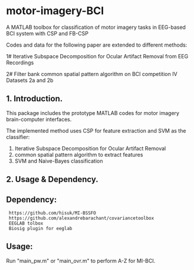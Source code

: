 # motor-imagery-BCI

A MATLAB toolbox for classification of motor imagery tasks in EEG-based BCI system with CSP and FB-CSP 

Codes and data for the following paper are extended to different methods:

 1# Iterative Subspace Decomposition for Ocular Artifact Removal from EEG Recordings

 2# Filter bank common spatial pattern algorithm on BCI competition IV Datasets 2a and 2b


## 1. Introduction.

This package includes the prototype MATLAB codes for motor imagery brain-computer interfaces.

The implemented method uses CSP for feature extraction and SVM as the classifier: 

  1. Iterative Subspace Decomposition for Ocular Artifact Removal 
  2. common spatial pattern algorithm to extract features      
  3. SVM and Naive-Bayes classification   


## 2. Usage & Dependency.

## Dependency:
     https://github.com/hisuk/MI-BSSFO     
     https://github.com/alexandrebarachant/covariancetoolbox
     EEGLAB tolbox
     Biosig plugin for eeglab

## Usage:
Run "main_pw.m" or "main_ovr.m" to perform A-Z for MI-BCI. 

